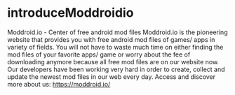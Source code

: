 # introduceModdroidio
Moddroid.io - Center of free android mod files
Moddroid.io is the pioneering website that provides you with free android mod files of games/ apps in variety of fields. 
You will not have to waste much time on either finding the mod files of your favorite apps/ game or worry about the fee of downloading anymore because all free mod files are on our website now. Our developers have been working very hard in order to create, collect and update the newest mod files in our web every day. 
Access and discover more about us: https://moddroid.io/

